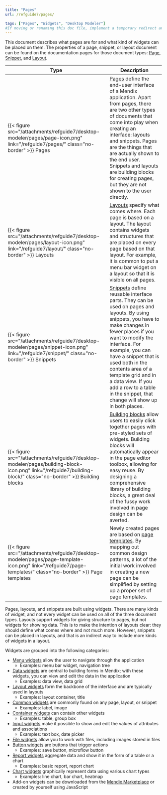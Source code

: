 ```yaml
---
title: "Pages"
url: /refguide7/pages/

tags: ["Pages", "Widgets", "Desktop Modeler"]
#If moving or renaming this doc file, implement a temporary redirect and let the respective team know they should update the URL in the product. See Mapping to Products for more details.
---
```


This document describes what pages are for and what kind of widgets can be placed on them. The properties of a page, snippet, or layout document can be found on the documentation pages for those document types: [Page](/refguide7/page/), [Snippet](/refguide7/snippet/), and [Layout](/refguide7/layout/).

Type | Description
--- | ---
{{< figure src="/attachments/refguide7/desktop-modeler/pages/page-icon.png" link="/refguide7/pages/" class="no-border" >}} Pages | [Pages](/refguide7/page/) define the end-user interface of a Mendix application. Apart from pages, there are two other types of documents that come into play when creating an interface: layouts and snippets. Pages are the things that are actually shown to the end user. Snippets and layouts are building blocks for creating pages, but they are not shown to the user directly.
{{< figure src="/attachments/refguide7/desktop-modeler/pages/layout-icon.png" link="/refguide7/layout/" class="no-border" >}} Layouts | [Layouts](/refguide7/layout/) specify what comes where. Each page is based on a layout. The layout contains widgets and structures that are placed on every page based on that layout. For example, it is common to put a menu bar widget on a layout so that it is visible on all pages. 
{{< figure src="/attachments/refguide7/desktop-modeler/pages/snippet-icon.png" link="/refguide7/snippet/" class="no-border" >}} Snippets | [Snippets](/refguide7/snippet/) define reusable interface parts. They can be used on pages and layouts. By using snippets, you have to make changes in fewer places if you want to modify the interface. For example, you can have a snippet that is used both in the contents area of a template grid and in a data view. If you add a row to a table in the snippet, that change will show up in both places.
{{< figure src="/attachments/refguide7/desktop-modeler/pages/building-block-icon.png" link="/refguide7/building-block/" class="no-border" >}} Building blocks | [Building blocks](/refguide7/building-block/) allow users to easily click together pages with pre-styled sets of widgets. Building blocks will automatically appear in the page editor toolbox, allowing for easy reuse. By designing a comprehensive library of building blocks, a great deal of the fussy work involved in page design can be averted.  
{{< figure src="/attachments/refguide7/desktop-modeler/pages/page-template-icon.png" link="/refguide7/page-templates/" class="no-border" >}} Page templates | Newly created pages are based on [page templates](/refguide7/page-templates/). By mapping out common design patterns, a lot of the initial work involved in creating a new page can be simplified by setting up a proper set of page templates. 

Pages, layouts, and snippets are built using widgets. There are many kinds of widget, and not every widget can be used on all of the three document types. Layouts support widgets for giving structure to pages, but not widgets for showing data. This is to make the intention of layouts clear: they should define what comes where and not much more. However, snippets can be placed in layouts, and that is an indirect way to include more kinds of widgets in a layout.

Widgets are grouped into the following categories:

* [Menu widgets](/refguide7/menu-widgets/) allow the user to navigate through the application
    * Examples: menu bar widget, navigation tree
* [Data widgets](/refguide7/data-widgets/) are central to building forms in Mendix; with these widgets, you can view and edit the data in the application
    * Examples: data view, data grid
* [Layout widgets](/refguide7/layout-widgets/) form the backbone of the interface and are typically used in layouts
    * Examples: layout container, title
* [Common widgets](/refguide7/common-widgets/) are commonly found on any page, layout, or snippet
    * Examples: label, image
* [Container widgets](/refguide7/container-widgets/) can contain other widgets
    * Examples: table, group box
* [Input widgets](/refguide7/input-widgets/) make it possible to show and edit the values of attributes and associations
    * Examples: text box, date picker
* [File widgets](/refguide7/file-widgets/) allow you to work with files, including images stored in files
* [Button widgets](/refguide7/button-widgets/) are buttons that trigger actions
    * Examples: save button, microflow button
* [Report widgets](/refguide7/report-widgets/) aggregate data and show it in the form of a table or a chart
    * Examples: basic report, report chart
* [Chart widgets](/refguide7/chart-widgets/) graphically represent data using various chart types
    * Examples: line chart, bar chart, heatmap
* Add-on widgets can be downloaded from the [Mendix Marketplace](https://marketplace.mendix.com/) or created by yourself using JavaScript
